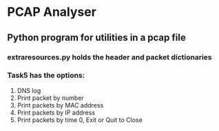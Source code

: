 # PCAP Analyser
## Python program for utilities in a pcap file
### extraresources.py holds the header and packet dictionaries
### Task5 has the options:
1. DNS log
2. Print packet by number
3. Print packets by MAC address
4. Print packets by IP address
5. Print packets by time
0, Exit or Quit to Close
